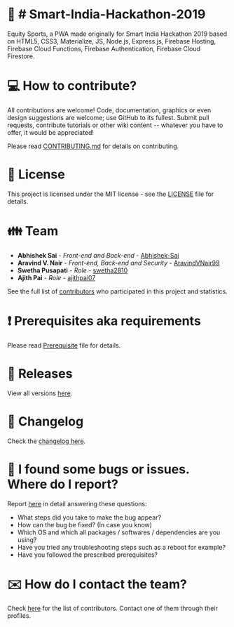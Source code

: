 # :office: # Smart-India-Hackathon-2019

Equity Sports, a PWA made originally for Smart India Hackathon 2019 based on HTML5, CSS3, Materialize, JS, Node.js, Express.js, Firebase Hosting, Firebase Cloud Functions, Firebase Authentication, Firebase Cloud Firestore.

# :computer: How to contribute?

All contributions are welcome! Code, documentation, graphics or even design suggestions are welcome; use GitHub to its fullest. Submit pull requests, contribute tutorials or other wiki content -- whatever you have to offer, it would be appreciated!

Please read [CONTRIBUTING.md](https://github.com/aravindvnair99/Smart-India-Hackathon-2019/blob/master/CONTRIBUTING.md) for details on contributing.

# :scroll: License

This project is licensed under the MIT license - see the [LICENSE](LICENSE) file for details.

# :family: Team

* **Abhishek Sai** - *Front-end and Back-end* - [Abhishek-Sai](https://github.com/Abhishek-Sai)
* **Aravind V. Nair** - *Front-end, Back-end and Security* - [AravindVNair99](https://github.com/aravindvnair99)
* **Swetha Pusapati** - *Role* - [swetha2810](https://github.com/swetha2810)
* **Ajith Pai** - *Role* - [ajithpai07](https://github.com/ajithpai07)

See the full list of [contributors](https://github.com/aravindvnair99/Smart-India-Hackathon-2019/graphs/contributors) who participated in this project and statistics.

# :heavy_exclamation_mark: Prerequisites aka requirements

Please read [Prerequisite](Prerequisite.md) file for details.

# :bookmark: Releases

View all versions [here](https://github.com/aravindvnair99/Smart-India-Hackathon-2019/releases).

# :scroll: Changelog

Check the [changelog here](https://github.com/aravindvnair99/Smart-India-Hackathon-2019/commits/master).

# :memo: I found some bugs or issues. Where do I report?

Report [here](https://github.com/aravindvnair99/Smart-India-Hackathon-2019/issues/new/choose) in detail answering these questions:

* What steps did you take to make the bug appear?
* How can the bug be fixed? (In case you know)
* Which OS and which all packages / softwares / dependencies are you using?
* Have you tried any troubleshooting steps such as a reboot for example?
* Have you followed the prescribed prerequisites?

# :envelope: How do I contact the team?

Check [here](https://github.com/aravindvnair99/Smart-India-Hackathon-2019/graphs/contributors) for the list of contributors. Contact one of them through their profiles.